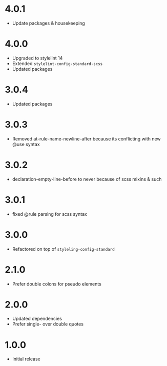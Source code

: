 # 4.0.1

- Update packages & housekeeping

# 4.0.0

- Upgraded to stylelint 14
- Extended `stylelint-config-standard-scss`
- Updated packages

# 3.0.4

- Updated packages

# 3.0.3

- Removed at-rule-name-newline-after because its conflicting with new @use syntax

# 3.0.2

- declaration-empty-line-before to never because of scss mixins & such

# 3.0.1

- fixed @rule parsing for scss syntax

# 3.0.0

- Refactored on top of `styleling-config-standard`

# 2.1.0

- Prefer double colons for pseudo elements

# 2.0.0

- Updated dependencies
- Prefer single- over double quotes

# 1.0.0

- Initial release
